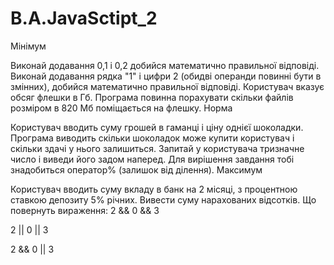 # B.A.JavaSctipt_2
Мінімум

Виконай додавання 0,1 і 0,2 добийся математично правильної відповіді.
Виконай додавання рядка "1" і цифри 2 (обидві операнди повинні бути в змінних), добийся математично правильної відповіді.
Користувач вказує обсяг флешки в Гб. Програма повинна порахувати скільки файлів розміром в 820 Мб поміщається на флешку.
Норма

Користувач вводить суму грошей в гаманці і ціну однієї шоколадки. Програма виводить скільки шоколадок може купити користувач і скільки здачі у нього залишиться.
Запитай у користувача тризначне число і виведи його задом наперед. Для вирішення завдання тобі знадобиться оператор% (залишок від ділення).
Максимум

Користувач вводить суму вкладу в банк на 2 місяці, з процентною ставкою депозиту 5% річних. Вивести суму нарахованих відсотків.
Що повернуть вираження:
 2 && 0 && 3

 2 || 0 || 3

2 && 0 || 3
